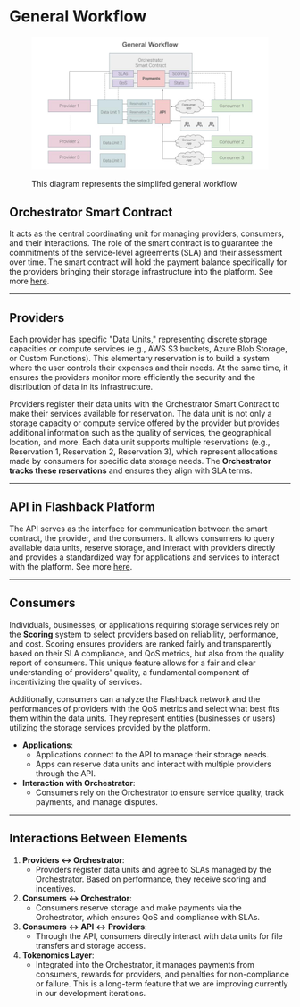 # General Workflow

<figure><img src="../../.gitbook/assets/Flashback Ecosystem Diagrams (4).jpg" alt=""><figcaption><p>This diagram represents the simplifed general workflow</p></figcaption></figure>

## **Orchestrator Smart Contract**

It acts as the central coordinating unit for managing providers, consumers, and their interactions. The role of the smart contract is to guarantee the commitments of the service-level agreements (SLA) and their assessment over time. The smart contract will hold the payment balance specifically for the providers bringing their storage infrastructure into the platform. See more [here](smart-contract.md).

***

## **Providers**

Each provider has specific "Data Units," representing discrete storage capacities or compute services (e.g., AWS S3 buckets, Azure Blob Storage, or Custom Functions). This elementary reservation is to build a system where the user controls their expenses and their needs. At the same time, it ensures the providers monitor more efficiently the security and the distribution of data in its infrastructure.

Providers register their data units with the Orchestrator Smart Contract to make their services available for reservation. The data unit is not only a storage capacity or compute service offered by the provider but provides additional information such as the quality of services, the geographical location, and more. Each data unit supports multiple reservations (e.g., Reservation 1, Reservation 2, Reservation 3), which represent allocations made by consumers for specific data storage needs. The **Orchestrator tracks these reservations** and ensures they align with SLA terms.

***

## **API in Flashback Platform**

The API serves as the interface for communication between the smart contract, the provider, and the consumers. It allows consumers to query available data units, reserve storage, and interact with providers directly and provides a standardized way for applications and services to interact with the platform. See more [here](api-service.md).

***

## Consumers

Individuals, businesses, or applications requiring storage services rely on the **Scoring** system to select providers based on reliability, performance, and cost. Scoring ensures providers are ranked fairly and transparently based on their SLA compliance, and QoS metrics, but also from the quality report of consumers. This unique feature allows for a fair and clear understanding of providers' quality, a fundamental component of incentivizing the quality of services.

Additionally, consumers can analyze the Flashback network and the performances of providers with the QoS metrics and select what best fits them within the data units. They represent entities (businesses or users) utilizing the storage services provided by the platform.

* **Applications**:
  * Applications connect to the API to manage their storage needs.
  * Apps can reserve data units and interact with multiple providers through the API.
* **Interaction with Orchestrator**:
  * Consumers rely on the Orchestrator to ensure service quality, track payments, and manage disputes.

***

## **Interactions Between Elements**

1. **Providers ↔ Orchestrator**:
   * Providers register data units and agree to SLAs managed by the Orchestrator. Based on performance, they receive scoring and incentives.
2. **Consumers ↔ Orchestrator**:
   * Consumers reserve storage and make payments via the Orchestrator, which ensures QoS and compliance with SLAs.
3. **Consumers ↔ API ↔ Providers**:
   * Through the API, consumers directly interact with data units for file transfers and storage access.
4. **Tokenomics Layer**:
   * Integrated into the Orchestrator, it manages payments from consumers, rewards for providers, and penalties for non-compliance or failure. This is a long-term feature that we are improving currently in our development iterations.

